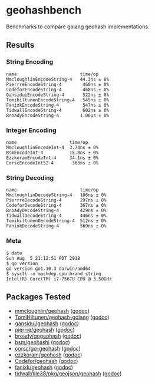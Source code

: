 # geohashbench
Benchmarks to compare golang geohash implementations.

## Results

### String Encoding

```
name                        time/op
MmcloughlinEncodeString-4   44.3ns ± 0%
PierrreEncodeString-4        460ns ± 0%
CodeforEncodeString-4        468ns ± 0%
GansiduiEncodeString-4       522ns ± 0%
TomihiltunenEncodeString-4   545ns ± 0%
FanixkEncodeString-4         547ns ± 0%
TidwallEncodeString-4        602ns ± 0%
BroadyEncodeString-4        1.06µs ± 0%
```

### Integer Encoding

```
name                    time/op
MmcloughlinEncodeInt-4  3.74ns ± 0%
BsmEncodeInt-4          15.0ns ± 0%
EzzkoramEncodeInt-4     34.1ns ± 0%
CorscEncodeInt52-4       363ns ± 0%
```

### String Decoding

```
name                        time/op
MmcloughlinDecodeString-4   106ns ± 0%
PierrreDecodeString-4       297ns ± 0%
CodeforDecodeString-4       367ns ± 0%
BroadyDecodeString-4        429ns ± 0%
TidwallDecodeString-4       446ns ± 0%
TomihiltunenDecodeString-4  512ns ± 0%
FanixkDecodeString-4        569ns ± 0%
```

### Meta

```
$ date
Sun Aug  5 21:12:51 PDT 2018
$ go version
go version go1.10.3 darwin/amd64
$ sysctl -n machdep.cpu.brand_string
Intel(R) Core(TM) i7-7567U CPU @ 3.50GHz
```

## Packages Tested

* [mmcloughlin/geohash](https://github.com/mmcloughlin/geohash) ([godoc](https://godoc.org/github.com/mmcloughlin/geohash))
* [TomiHiltunen/geohash-golang](https://github.com/TomiHiltunen/geohash-golang) ([godoc](https://godoc.org/github.com/TomiHiltunen/geohash-golang))
* [gansidui/geohash](https://github.com/gansidui/geohash) ([godoc](https://godoc.org/github.com/gansidui/geohash))
* [pierrre/geohash](https://github.com/pierrre/geohash) ([godoc](https://godoc.org/github.com/pierrre/geohash))
* [broady/gogeohash](https://github.com/broady/gogeohash) ([godoc](https://godoc.org/github.com/broady/gogeohash))
* [bsm/geohashi](https://github.com/bsm/geohashi) ([godoc](https://godoc.org/github.com/bsm/geohashi))
* [corsc/go-geohash](https://github.com/corsc/go-geohash) ([godoc](https://godoc.org/github.com/corsc/go-geohash))
* [ezzkoram/geohash](https://github.com/ezzkoram/geohash) ([godoc](https://godoc.org/github.com/ezzkoram/geohash))
* [Codefor/geohash](https://github.com/Codefor/geohash) ([godoc](https://godoc.org/github.com/Codefor/geohash))
* [fanixk/geohash](https://github.com/fanixk/geohash) ([godoc](https://godoc.org/github.com/fanixk/geohash))
* [tidwall/tile38/pkg/geojson/geohash](https://github.com/tidwall/tile38/pkg/geojson/geohash) ([godoc](https://godoc.org/github.com/tidwall/tile38/pkg/geojson/geohash))